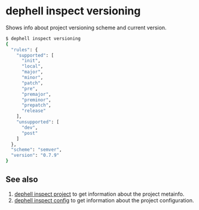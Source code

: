 # dephell inspect versioning

Shows info about project versioning scheme and current version.

```bash
$ dephell inspect versioning
{
  "rules": {
    "supported": [
      "init",
      "local",
      "major",
      "minor",
      "patch",
      "pre",
      "premajor",
      "preminor",
      "prepatch",
      "release"
    ],
    "unsupported": [
      "dev",
      "post"
    ]
  },
  "scheme": "semver",
  "version": "0.7.9"
}
```

## See also

1. [dephell inspect project](cmd-inspect-project) to get information about the project metainfo.
1. [dephell inspect config](cmd-inspect-config) to get information about the project configuration.
